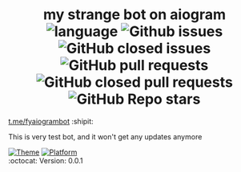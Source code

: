 <h1 id="project-title" align="center">
  my strange bot on aiogram <br>
  <img alt="language" src="https://img.shields.io/badge/language-python-brightgreen?style=flat-square" />
  <img alt="Github issues" src="https://img.shields.io/github/issues/felixyeahh/bot.aiogram?style=flat-square" />
  <img alt="GitHub closed issues" src="https://img.shields.io/github/issues-closed/felixyeahh/bot.aiogram?style=flat-square" />
  <img alt="GitHub pull requests" src="https://img.shields.io/github/issues-pr/felixyeahh/bot.aiogram?style=flat-square" />
  <img alt="GitHub closed pull requests" src="https://img.shields.io/github/issues-pr-closed/felixyeahh/bot.aiogram?style=flat-square" />
  <img alt="GitHub Repo stars" src="https://img.shields.io/github/stars/felixyeahh/bot.aiogram">
</h1>
                       
                                
[t.me/fyaiogrambot](https://t.me/fyaiogrambot) :shipit:

This is very test bot, and it won't get any updates anymore 

[![Theme](https://img.shields.io/badge/Theme-Bot-brightgreen?style=flat-square)](https://core.telegram.org/bots)
[![Platform](https://img.shields.io/badge/Platform-Telegram-brightgreen?style=flat-square)](https://core.telegram.org/) <br>
:octocat: Version: 0.0.1
